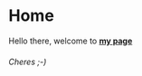 # Home

Hello there, welcome to <b>[my page](https://matteogiorgi.github.io/)</b>

###### Cheres ;-)
